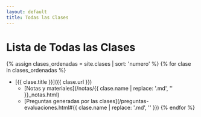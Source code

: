 ```yaml
---
layout: default
title: Todas las Clases
---
```


# Lista de Todas las Clases

{% assign clases_ordenadas = site.clases | sort: 'numero' %}
{% for clase in clases_ordenadas %}
* [{{ clase.title }}]({{ clase.url }})
  - [Notas y materiales](/notas/{{ clase.name | replace: '.md', '' }}_notas.html)
  - [Preguntas generadas por las clases](/preguntas-evaluaciones.html#{{ clase.name | replace: '.md', '' }})
{% endfor %}